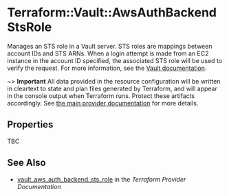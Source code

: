 # Terraform::Vault::AwsAuthBackendStsRole

Manages an STS role in a Vault server. STS roles are mappings
between account IDs and STS ARNs. When a login attempt is made
from an EC2 instance in the account ID specified, the associated
STS role will be used to verify the request. For more information,
see the [Vault documentation](https://www.vaultproject.io/docs/auth/aws.html#cross-account-access).

~> **Important** All data provided in the resource configuration will be
 written in cleartext to state and plan files generated by Terraform, and will
 appear in the console output when Terraform runs. Protect these artifacts
 accordingly. See [the main provider documentation](../../index.html) for more
 details.

## Properties

TBC

## See Also

* [vault_aws_auth_backend_sts_role](https://www.terraform.io/docs/providers/vault/r/aws_auth_backend_sts_role.html) in the _Terraform Provider Documentation_